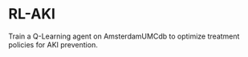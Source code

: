 # RL-AKI
Train a Q-Learning agent on AmsterdamUMCdb to optimize treatment policies for AKI prevention.

